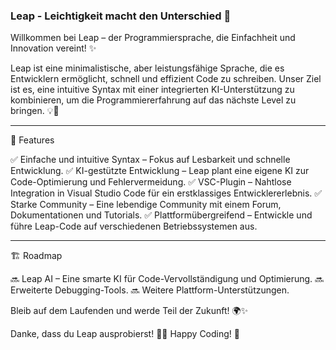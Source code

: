 ### Leap - Leichtigkeit macht den Unterschied 🚀

Willkommen bei Leap – der Programmiersprache, die Einfachheit und Innovation vereint! ✨

Leap ist eine minimalistische, aber leistungsfähige Sprache, die es Entwicklern ermöglicht, schnell und effizient Code zu schreiben. Unser Ziel ist es, eine intuitive Syntax mit einer integrierten KI-Unterstützung zu kombinieren, um die Programmiererfahrung auf das nächste Level zu bringen. 💡🤖

---

🌟 Features

✅ Einfache und intuitive Syntax – Fokus auf Lesbarkeit und schnelle Entwicklung. 
✅ KI-gestützte Entwicklung – Leap plant eine eigene KI zur Code-Optimierung und Fehlervermeidung. 
✅ VSC-Plugin – Nahtlose Integration in Visual Studio Code für ein erstklassiges Entwicklererlebnis. 
✅ Starke Community – Eine lebendige Community mit einem Forum, Dokumentationen und Tutorials. 
✅ Plattformübergreifend – Entwickle und führe Leap-Code auf verschiedenen Betriebssystemen aus.

---

🏗 Roadmap

🔜 Leap AI – Eine smarte KI für Code-Vervollständigung und Optimierung.
🔜 Erweiterte Debugging-Tools.
🔜 Weitere Plattform-Unterstützungen.

Bleib auf dem Laufenden und werde Teil der Zukunft! 🌍✨

Danke, dass du Leap ausprobierst! 🚀💙 Happy Coding! 🎉
